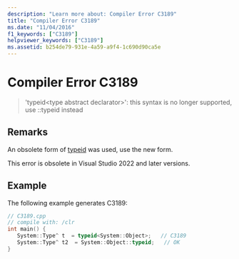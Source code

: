 ```yaml
---
description: "Learn more about: Compiler Error C3189"
title: "Compiler Error C3189"
ms.date: "11/04/2016"
f1_keywords: ["C3189"]
helpviewer_keywords: ["C3189"]
ms.assetid: b254de79-931e-4a59-a9f4-1c690d90ca5e
---
```

# Compiler Error C3189

> 'typeid\<type abstract declarator>': this syntax is no longer supported, use ::typeid instead

## Remarks

An obsolete form of [typeid](../../extensions/typeid-cpp-component-extensions.md) was used, use the new form.

This error is obsolete in Visual Studio 2022 and later versions.

## Example

The following example generates C3189:

```cpp
// C3189.cpp
// compile with: /clr
int main() {
   System::Type^ t  = typeid<System::Object>;   // C3189
   System::Type^ t2  = System::Object::typeid;   // OK
}
```
